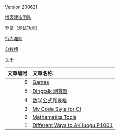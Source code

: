 Version 200621

[博客建造团队](https://www.github.com/dovuque/)

[登录（测试功能）](https://dovuque.github.io/login.html)

[行为准则](https://dovuque.github.io/code_of_conduct/)

[分数榜](https://dovuque.github.io/points/)

[关于](https://dovuque.github.io/about/)

|文章编号|文章名称|
|--:|:--|
|6|[Games](/games/)|
|5|[Dingtalk 刷赞器](https://www.github.com/dovuq/dingtalk)|
|4|[数学公式和表格](https://dovuq.github.com/post/数学公式和表格)|
|3|[My Code Style for OI](/codestyle/)|
|2|[Mathematics Tools](https://unthique.github.io/mathematics/)|
|1|[Different Ways to AK luogu P1001](/akp1001/)|
